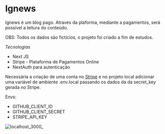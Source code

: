 # Ignews

Ignews é um blog pago.  Através da plaforma, mediante a pagamentos, será possível a leitura do conteúdo. 

OBS: Todos os dados são fictícios, o projeto foi criado a fim de estudos.


*Tecnologias*

 * Next JS
 * Stripe - Plataforma de Pagamentos Online
* NextAuth para autenticação 
 
 Necessária a criação de uma conta no [Stripe](https://stripe.com/en-br) e no projeto local adicionar uma variável de ambiente .env.local passando os dados da da secret_key gerada no Stripe.
 
 Envs:
 
  * GITHUB_CLIENT_ID
  * GITHUB_CLIENT_SECRET
  * STRIPE_API_KEY

![localhost_3000_](https://user-images.githubusercontent.com/11641279/134550077-30746dba-cc29-4fc6-8504-31adcd011803.png)
